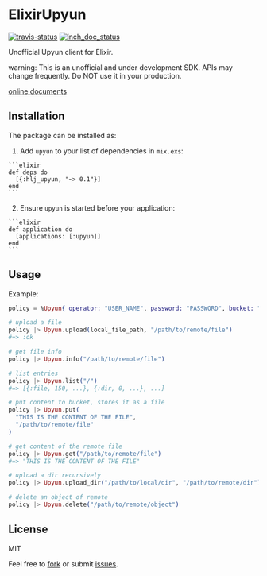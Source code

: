 # ElixirUpyun

[![travis-status](https://travis-ci.org/qhwa/elixir-upyun.svg?branch=master)](https://travis-ci.org/qhwa/elixir-upyun)
[![inch_doc_status](http://inch-ci.org/github/qhwa/elixir-upyun.svg?branch=master)](http://inch-ci.org/github/qhwa/elixir-upyun/suggestions)

Unofficial Upyun client for Elixir.

warning: This is an unofficial and under development SDK. APIs may change frequently. Do NOT use it in your production.

[online documents](https://hexdocs.pm/hlj_upyun/Upyun.html)

## Installation

The package can be installed as:

  1. Add `upyun` to your list of dependencies in `mix.exs`:

    ```elixir
    def deps do
      [{:hlj_upyun, "~> 0.1"}]
    end
    ```

  2. Ensure `upyun` is started before your application:

    ```elixir
    def application do
      [applications: [:upyun]]
    end
    ```

## Usage
Example:

```elixir
policy = %Upyun{ operator: "USER_NAME", password: "PASSWORD", bucket: "BUCKET" }

# upload a file
policy |> Upyun.upload(local_file_path, "/path/to/remote/file")
#=> :ok

# get file info
policy |> Upyun.info("/path/to/remote/file")

# list entries
policy |> Upyun.list("/")
#=> [{:file, 150, ...}, {:dir, 0, ...}, ...]

# put content to bucket, stores it as a file
policy |> Upyun.put(
  "THIS IS THE CONTENT OF THE FILE",
  "/path/to/remote/file"
)

# get content of the remote file
policy |> Upyun.get("/path/to/remote/file")
#=> "THIS IS THE CONTENT OF THE FILE"

# upload a dir recursively
policy |> Upyun.upload_dir("/path/to/local/dir", "/path/to/remote/dir")

# delete an object of remote
policy |> Upyun.delete("/path/to/remote/object")
```

## License
MIT


Feel free to [fork](https://github.com/qhwa/elixir-upyun) or submit [issues](https://github.com/qhwa/elixir-upyun/issues).
